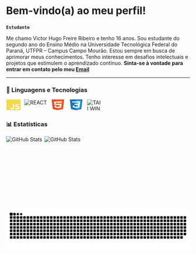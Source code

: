 # Bem-vindo(a) ao meu perfil!

**`Estudante`**

Me chamo Victor Hugo Freire Ribeiro e tenho 16 anos. Sou estudante do segundo ano do Ensino Médio na Universidade Tecnológica Federal do Paraná, UTFPR – Campus Campo Mourão. Estou sempre em busca de aprimorar meus conhecimentos. Tenho interesse em desafios intelectuais e projetos que estimulem o aprendizado contínuo. **Sinta-se à vontade para entrar em contato pelo meu [Email](mailto:victor.torugo.freire@gmail.com)**

--- 

### 🤖 Linguagens e Tecnologias
  <img
   align="left"
   style="padding-right: 10px;"
   alt="Js"
   height="30"
   width="40"
   src="https://raw.githubusercontent.com/devicons/devicon/master/icons/javascript/javascript-plain.svg">
   
  <img
   align="left"
   style="padding-right: 10px;" 
   alt="REACT"
   height="30"
   src="https://cdn.jsdelivr.net/gh/devicons/devicon@latest/icons/react/react-original.svg" />
   
  <img
   align="left"
   style="padding-right: 10px;" 
   alt="HTML"
   height="30"
   width="40" 
   src="https://raw.githubusercontent.com/devicons/devicon/master/icons/html5/html5-original.svg">
   
  <img 
   align="left"
   style="padding-right: 10px;" 
   alt="CSS"
   height="30"
   width="40"
   src="https://raw.githubusercontent.com/devicons/devicon/master/icons/css3/css3-original.svg">
   
  <img
   align="left"
   style="padding-right: 10px;" 
   alt="TAILWINDCSS" 
   height="30" 
   width="40" 
   src="https://cdn.jsdelivr.net/gh/devicons/devicon@latest/icons/tailwindcss/tailwindcss-original.svg" />
   
   <br>
   <br>

   ### 📊 Estatísticas

<p>
  <img 
    align="left"
    alt="GitHub Stats" 
    height="200" 
    style="padding-right: 6px;" 
    src="https://github-readme-stats.vercel.app/api?username=Victor-Hugo-Freire&show_icons=true&theme=dark&include_all_commits=true&locale=pt-br" 
  />

<img  
      align="left"
      alt="GitHub Stats" 
      height="200" 
      src="https://github-readme-stats.vercel.app/api/top-langs/?username=Victor-Hugo-Freire&theme=dark&layout=compact&custom_title=Tecnologias&langs_count=9" 
  />

</p>
 
<picture align="center">
  <source media="(prefers-color-scheme: dark)" srcset="https://raw.githubusercontent.com/Victor-Hugo-Freire/Victor-Hugo-Freire/output/github-contribution-grid-snake-dark.svg">
  <source media="(prefers-color-scheme: light)" srcset="https://raw.githubusercontent.com/Victor-Hugo-Freire/Victor-Hugo-Freire/output/github-contribution-grid-snake-dark.svg">
  <img align="center" alt="github contribution grid snake animation" src="https://raw.githubusercontent.com/Victor-Hugo-Freire/Victor-Hugo-Freire/output/github-contribution-grid-snake.svg">
</picture>
